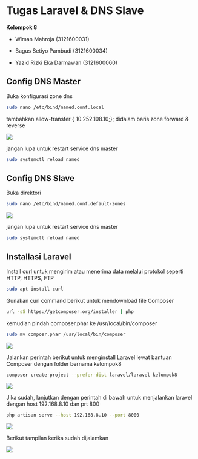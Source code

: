 
# Tugas Laravel & DNS Slave

**Kelompok 8** 

- Wiman Mahroja  (3121600031)

- Bagus Setiyo Pambudi (3121600034)

- Yazid Rizki Eka Darmawan (3121600060) 


## Config DNS Master

Buka konfigurasi zone dns
```bash
sudo nano /etc/bind/named.conf.local
```
tambahkan allow-transfer { 10.252.108.10;}; didalam baris zone forward & reverse

<img src="https://github.com/Xkonz/Tugas-Jaringan/blob/main/pic/Tugas_Laravel/21.png">

jangan lupa untuk restart service dns master
```bash
sudo systemctl reload named
```

## Config DNS Slave

Buka direktori 
```bash
sudo nano /etc/bind/named.conf.default-zones
```
<img src="https://github.com/Xkonz/Tugas-Jaringan/blob/main/pic/Tugas_Laravel/22.png">

jangan lupa untuk restart service dns master
```bash
sudo systemctl reload named
```

## Installasi Laravel
Install curl untuk mengirim atau menerima data melalui protokol seperti HTTP, HTTPS, FTP
```bash
sudo apt install curl
```
Gunakan curl command berikut untuk mendownload file Composer
```bash
url -sS https://getcomposer.org/installer | php
```
kemudian pindah composer.phar ke /usr/local/bin/composer
```bash
sudo mv composr.phar /usr/local/bin/composer
```
<img src="https://github.com/Xkonz/Tugas-Jaringan/blob/main/pic/Tugas_Laravel/16.jpg">

Jalankan perintah berikut untuk menginstall Laravel lewat bantuan Composer dengan folder bernama kelompok8
```bash
composer create-project --prefer-dist laravel/laravel kelompok8
```
<img src="https://github.com/Xkonz/Tugas-Jaringan/blob/main/pic/Tugas_Laravel/17.jpg">

Jika sudah, lanjutkan dengan perintah di bawah untuk menjalankan laravel dengan host 192.168.8.10 dan prt 800
```bash
php artisan serve --host 192.168.8.10 --port 8000
```
<img src="https://github.com/Xkonz/Tugas-Jaringan/blob/main/pic/Tugas_Laravel/19.jpg">

Berikut tampilan kerika sudah dijalamkan

<img src="https://github.com/Xkonz/Tugas-Jaringan/blob/main/pic/Tugas_Laravel/20.jpg">






